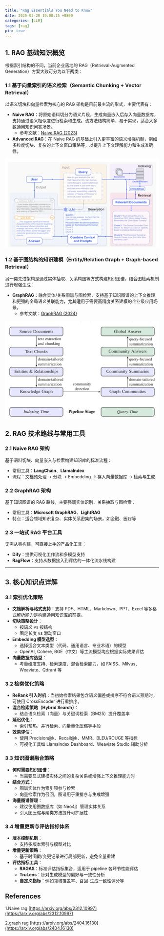 ```yaml
---
title: "Rag Essentials You Need to Know"
date: 2025-03-20 19:08:15 +0800
categories: [LLM]
tags: [rag]
pin: true
---
```


## 1. RAG 基础知识概览

根据索引结构的不同，当前企业落地的 RAG（Retrieval-Augmented Generation）方案大致可分为以下两类：

### 1.1 基于向量索引的语义检索（Semantic Chunking + Vector Retrieval）

以语义切块和向量检索为核心的 RAG 架构是目前最主流的形式，主要代表有：

- **Naive RAG**：将原始语料切分为语义片段，生成向量嵌入后存入向量数据库，支持通过语义相似度进行检索和生成。该方法结构简单，易于实现，适合大多数通用知识问答场景。
  - 参考文献：[Naive RAG (2023)](https://arxiv.org/abs/2312.10997)
- **Advanced RAG**：在 Naive RAG 的基础上引入更丰富的语义增强机制，例如多粒度切块、复杂的上下文窗口策略等，以提升上下文理解能力和生成准确性。

![image-20250820191223887](assets/image-20250820191223887.png)

### 1.2 基于图结构的知识建模（Entity/Relation Graph + Graph-based Retrieval）

另一类先进架构是通过实体抽取、关系构图等方式构建知识图谱，结合图检索机制进行增强生成：

- **GraphRAG**：融合实体/关系图谱与图检索，支持基于知识图谱的上下文推理和更强的全局语义关联能力，尤其适用于需要高精度关系建模的企业级应用场景。
  - 参考文献：[GraphRAG (2024)](https://arxiv.org/abs/2404.16130)

![image-20250820191235237](assets/image-20250820191235237.png)

## 2. RAG 技术路线与常用工具

### 2.1 Naive RAG 架构

基于语料切块、向量嵌入与检索构建知识库的标准流程：

- 常用工具：**LangChain**、**LlamaIndex**
- 流程：文档预处理 → 分块 → Embedding → 存入向量数据库 → 检索与生成

### 2.2 GraphRAG 架构

基于知识图谱的 RAG 路线，主要强调实体识别、关系抽取与图检索：

- 常用工具：**Microsoft GraphRAG**、**LightRAG**
- 特点：适合领域知识复杂、实体关系密集的场景，如金融、医疗等

### 2.3 一站式 RAG 平台工具

无需从零构建，可直接上手的产品化工具：

- **Dify**：提供可视化工作流和多模型支持
- **RagFlow**：支持从数据接入到评估的一体化流水线构建

------

## 3. 核心知识点详解

### 3.1 索引优化策略

- **文档解析与格式支持**：支持 PDF、HTML、Markdown、PPT、Excel 等多格式解析能力是构建通用知识库的前提。
- **切块策略设计**：
  - 按语义 vs 按结构
  - 固定长度 vs 滑动窗口
- **Embedding 模型选型**：
  - 选择适合文本类型（代码、通用语言、专业术语）的模型
  - OpenAI, Cohere, BGE（中文）等主流模型均应根据实际效果评估
- **向量数据库选型**：
  - 考量维度支持、检索速度、混合检索能力，如 FAISS、Milvus、Weaviate、Qdrant 等

### 3.2 检索优化策略

- **ReRank 引入时机**：当初始检索结果包含语义偏差或排序不符合语义预期时，可使用 CrossEncoder 进行重排序。
- **混合检索策略（Hybrid Search）**：
  - 结合语义检索（向量）与关键词检索（BM25）提升覆盖率
- **延迟优化**：
  - 索引预热、并行检索、向量量化压缩等手段
- **效果评估**：
  - 使用 Precision@k、Recall@k、MMR、BLEU/ROUGE 等指标
  - 可视化工具如 LlamaIndex Dashboard、Weaviate Studio 辅助分析

### 3.3 知识图谱融合策略

- **何时需要知识图谱**：
  - 当需要显式建模实体之间的复杂关系或增强上下文推理能力时
- **结合方式**：
  - 图谱实体作为索引项参与检索
  - 向量检索作为召回，图谱用于重排序与生成增强
- **海量图谱管理**：
  - 建议使用图数据库（如 Neo4j）管理实体关系
  - 引入图压缩与聚类方法提升可扩展性

### 3.4 增量更新与评估指标体系

- **版本控制机制**：
  - 支持多版本索引与模型对比
- **增量更新策略**：
  - 基于时间戳/变更记录进行局部更新，避免全量重建
- **评估指标工具**：
  - **RAGAS**：标准评估指标集合，适用于 pipeline 各环节性能评估
  - **TruLens**：针对生成模型的偏好与一致性分析
  - **自定义指标**：例如领域覆盖率、召回-生成一致性评分等

## References

1.Naive rag [https://arxiv.org/abs/2312.10997](https://arxiv.org/abs/2312.10997)

2.graph rag [https://arxiv.org/abs/2404.16130](https://arxiv.org/abs/2404.16130)
